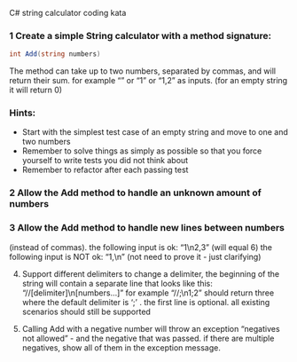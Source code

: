 C# string calculator coding kata

### 1 Create a simple String calculator with a method signature:

```csharp
int Add(string numbers)
```
The method can take up to two numbers, separated by commas, and will return their sum. 
for example “” or “1” or “1,2” as inputs.
(for an empty string it will return 0) 

### Hints:
   - Start with the simplest test case of an empty string and move to one and two numbers
  - Remember to solve things as simply as possible so that you force  yourself to write tests you did not think about
  - Remember to refactor after each passing test

 ### 2 Allow the Add method to handle an unknown amount of numbers
 ### 3 Allow the Add method to handle new lines between numbers 
 (instead of commas).
the following input is ok: “1\n2,3” (will equal 6)
the following input is NOT ok: “1,\n” (not need to prove it - just clarifying)


4. Support different delimiters
to change a delimiter, the beginning of the string will contain a separate line that looks like this: “//[delimiter]\n[numbers…]” for example “//;\n1;2” should return three where the default delimiter is ‘;’ .
the first line is optional. all existing scenarios should still be supported

5. Calling Add with a negative number will throw an exception “negatives not allowed” - and the negative that was passed. 
if there are multiple negatives, show all of them in the exception message.